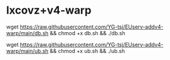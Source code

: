 # lxcovz+v4-warp

wget https://raw.githubusercontent.com/YG-tsj/EUserv-addv4-warp/main/db.sh && chmod +x db.sh && ./db.sh

wget https://raw.githubusercontent.com/YG-tsj/EUserv-addv4-warp/main/ub.sh && chmod +x ub.sh && ./ub.sh
